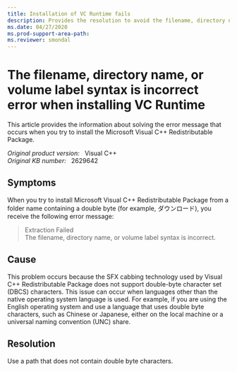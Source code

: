 ```yaml
---
title: Installation of VC Runtime fails
description: Provides the resolution to avoid the filename, directory name, or volume label syntax is incorrect error message that occurs when installing VC Runtime.
ms.date: 04/27/2020
ms.prod-support-area-path: 
ms.reviewer: smondal
---
```

# The filename, directory name, or volume label syntax is incorrect error when installing VC Runtime

This article provides the information about solving the error message that occurs when you try to install the Microsoft Visual C++ Redistributable Package.

_Original product version:_ &nbsp; Visual C++  
_Original KB number:_ &nbsp; 2629642

## Symptoms

When you try to install Microsoft Visual C++ Redistributable Package from a folder name containing a double byte (for example, ダウンロード), you receive the following error message:

> Extraction Failed  
> The filename, directory name, or volume label syntax is incorrect.

## Cause

This problem occurs because the SFX cabbing technology used by Visual C++ Redistributable Package does not support double-byte character set (DBCS) characters. This issue can occur when languages other than the native operating system language is used. For example, if you are using the English operating system and use a language that uses double byte characters, such as Chinese or Japanese, either on the local machine or a universal naming convention (UNC) share.

## Resolution

Use a path that does not contain double byte characters.
